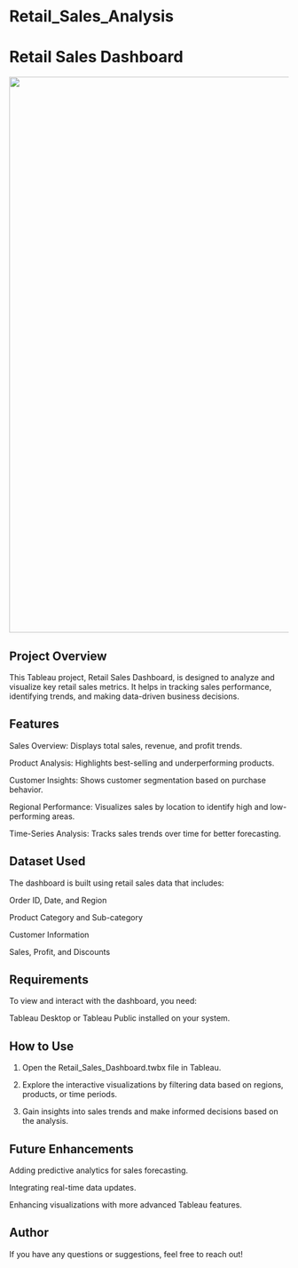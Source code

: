 # Retail_Sales_Analysis
# Retail Sales Dashboard

<img src="Dashboard.png" width=1000>

## Project Overview

This Tableau project, Retail Sales Dashboard, is designed to analyze and visualize key retail sales metrics. It helps in tracking sales performance, identifying trends, and making data-driven business decisions.

## Features

Sales Overview: Displays total sales, revenue, and profit trends.

Product Analysis: Highlights best-selling and underperforming products.

Customer Insights: Shows customer segmentation based on purchase behavior.

Regional Performance: Visualizes sales by location to identify high and low-performing areas.

Time-Series Analysis: Tracks sales trends over time for better forecasting.

## Dataset Used

The dashboard is built using retail sales data that includes:

Order ID, Date, and Region

Product Category and Sub-category

Customer Information

Sales, Profit, and Discounts

## Requirements

To view and interact with the dashboard, you need:

Tableau Desktop or Tableau Public installed on your system.

## How to Use

1. Open the Retail_Sales_Dashboard.twbx file in Tableau.

2. Explore the interactive visualizations by filtering data based on regions, products, or time periods.

3. Gain insights into sales trends and make informed decisions based on the analysis.

## Future Enhancements

Adding predictive analytics for sales forecasting.

Integrating real-time data updates.

Enhancing visualizations with more advanced Tableau features.

## Author

If you have any questions or suggestions, feel free to reach out!
